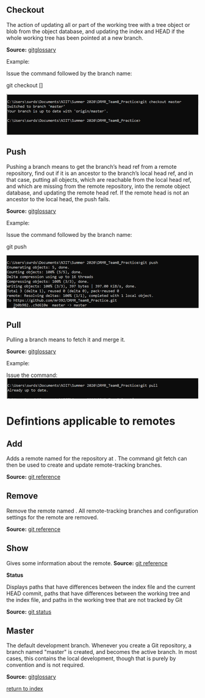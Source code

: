 
## **Checkout**

The action of updating all or part of the working tree with a tree object or blob from the object database, 
and updating the index and HEAD if the whole working tree has been pointed at a new branch.

**Source:** [gitglossary](https://git-scm.com/docs/gitglossary)


Example:

Issue the command followed by the branch name:

git checkout [<branch>]

![checkout example](/images/checkout_example.PNG)



## **Push**

Pushing a branch means to get the branch’s head ref from a remote repository, 
find out if it is an ancestor to the branch’s local head ref, and in that case, putting all objects, 
which are reachable from the local head ref, and which are missing from the remote repository, 
into the remote object database, and updating the remote head ref. 
If the remote head is not an ancestor to the local head, the push fails.

**Source:** [gitglossary](https://git-scm.com/docs/gitglossary)


Example:

Issue the command followed by the branch name:

git push 

![push example](/images/push_example.PNG)

## **Pull**

Pulling a branch means to fetch it and merge it.

**Source:** [gitglossary](https://git-scm.com/docs/gitglossary)

Example: 

Issue the command:
![pull example](/images/pull_example.PNG)


# Defintions applicable to remotes

## **Add**


Adds a remote named <name> for the repository at <url>. 
The command git fetch <name> can then be used to create and update remote-tracking branches.

**Source:** [git reference](https://git-scm.com/docs/git-remote)


## **Remove**

Remove the remote named <name>. 
All remote-tracking branches and configuration settings for the remote are removed.

**Source:** [git reference](https://git-scm.com/docs/git-remote)


## **Show**

Gives some information about the remote.
**Source:** [git reference](https://git-scm.com/docs/git-remote)


**Status**

Displays paths that have differences between the index file and the current HEAD commit, 
paths that have differences between the working tree and the index file, 
and paths in the working tree that are not tracked by Git

**Source:** [git status](https://git-scm.com/docs/git-status)


## **Master**

The default development branch. 
Whenever you create a Git repository, a branch named "master" is created, and becomes the active branch. 
In most cases, this contains the local development, though that is purely by convention and is not required.

**Source:** [gitglossary](https://git-scm.com/docs/gitglossary)

[return to index](/README.md)